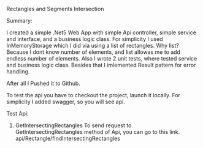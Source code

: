 Rectangles and Segments Intersection

Summary:

I created a simple .Net5 Web App with simple Api controller, simple service and interface, and a business logic class.
For simplicity I used InMemoryStorage which I did via using a list of rectangles. Why list? Because I dont know number of elements, and list allowas me to add endless number of elements.
Also I wrote 2 unit tests, where tested service and business logic class. Besides that I imlemented Result pattern for error handling.

After all I Pushed it to Github.

To test the api you have to checkout the project, launch it locally. For simplicity I added swagger, so you will see api.

Test Api:

1. GetIntersectingRectangles
   To send request to GetIntersectingRectangles method of Api, you can go to this link.
   api/Rectangle/findIntersectingRectangles
